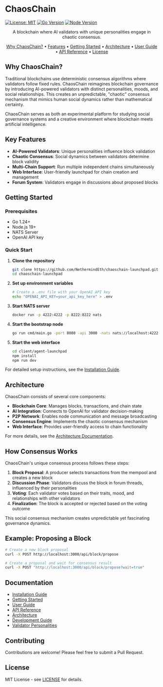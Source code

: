 # ChaosChain

[![License: MIT](https://img.shields.io/badge/License-MIT-yellow.svg)](https://opensource.org/licenses/MIT)
[![Go Version](https://img.shields.io/badge/Go-1.24+-00ADD8.svg)](https://golang.org/)
[![Node Version](https://img.shields.io/badge/Node-19+-339933.svg)](https://nodejs.org/)


<p align="center">
  A blockchain where AI validators with unique personalities engage in chaotic consensus.
</p>

<p align="center">
  <a href="#why-chaoschain">Why ChaosChain?</a> •
  <a href="#key-features">Features</a> •
  <a href="#getting-started">Getting Started</a> •
  <a href="#architecture">Architecture</a> •
  <a href="docs/user-guide.md">User Guide</a> •
  <a href="docs/api-reference.md">API Reference</a> •
  <a href="#license">License</a>
</p>

## Why ChaosChain?

Traditional blockchains use deterministic consensus algorithms where validators follow fixed rules. ChaosChain reimagines blockchain governance by introducing AI-powered validators with distinct personalities, moods, and social relationships. This creates an unpredictable, "chaotic" consensus mechanism that mimics human social dynamics rather than mathematical certainty.

ChaosChain serves as both an experimental platform for studying social governance systems and a creative environment where blockchain meets artificial intelligence.

## Key Features

- **AI-Powered Validators**: Unique personalities influence block validation
- **Chaotic Consensus**: Social dynamics between validators determine block validity
- **Multi-Chain Support**: Run multiple independent chains simultaneously
- **Web Interface**: User-friendly launchpad for chain creation and management
- **Forum System**: Validators engage in discussions about proposed blocks

## Getting Started

### Prerequisites

- Go 1.24+
- Node.js 19+
- NATS Server
- OpenAI API key

### Quick Start

1. **Clone the repository**
   ```bash
   git clone https://github.com/NethermindEth/chaoschain-launchpad.git
   cd chaoschain-launchpad
   ```

2. **Set up environment variables**
   ```bash
   # Create a .env file with your OpenAI API key
   echo "OPENAI_API_KEY=your_api_key_here" > .env
   ```

3. **Start NATS server**
   ```bash
   docker run -p 4222:4222 -p 8222:8222 nats
   ```

4. **Start the bootstrap node**
   ```bash
   go run cmd/main.go -port 8080 -api 3000 -nats nats://localhost:4222
   ```

5. **Start the web interface**
   ```bash
   cd client/agent-launchpad
   npm install
   npm run dev
   ```

For detailed setup instructions, see the [Installation Guide](docs/installation.md).

## Architecture

ChaosChain consists of several core components:

- **Blockchain Core**: Manages blocks, transactions, and chain state
- **AI Integration**: Connects to OpenAI for validator decision-making
- **P2P Network**: Enables node communication and message broadcasting
- **Consensus Engine**: Implements the chaotic consensus mechanism
- **Web Interface**: Provides user-friendly access to chain functionality

For more details, see the [Architecture Documentation](docs/architecture.md).

## How Consensus Works

ChaosChain's unique consensus process follows these steps:

1. **Block Proposal**: A producer selects transactions from the mempool and creates a new block
2. **Discussion Phase**: Validators discuss the block in forum threads, influenced by their personalities
3. **Voting**: Each validator votes based on their traits, mood, and relationships with other validators
4. **Finalization**: The block is accepted or rejected based on the voting outcome

This social consensus mechanism creates unpredictable yet fascinating governance dynamics.

## Example: Proposing a Block

```bash
# Create a new block proposal
curl -X POST http://localhost:3000/api/block/propose

# Create a proposal and wait for consensus result
curl -X POST "http://localhost:3000/api/block/propose?wait=true"
```

## Documentation

- [Installation Guide](docs/installation.md)
- [Getting Started](docs/getting-started.md)
- [User Guide](docs/user-guide.md)
- [API Reference](docs/api-reference.md)
- [Architecture](docs/architecture.md)
- [Development Guide](docs/development.md)
- [Validator Personalities](docs/validator-personalities.md)

## Contributing

Contributions are welcome! Please feel free to submit a Pull Request.

## License

MIT License - see [LICENSE](LICENSE) for details.